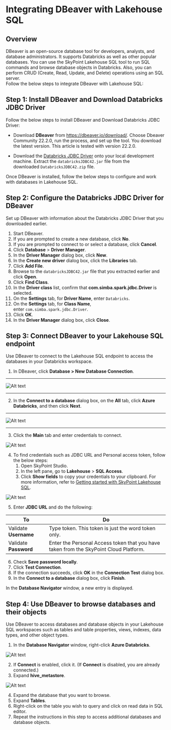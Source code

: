 # Integrating DBeaver with Lakehouse SQL

## Overview

DBeaver is an open-source database tool for developers, analysts, and database administrators. It supports Databricks as well as other popular databases. You can use the SkyPoint Lakehouse SQL tool to run SQL commands and browse database objects in Databricks. Also, you can perform CRUD (Create, Read, Update, and Delete) operations using an SQL server.  
Follow the below steps to integrate DBeaver with Lakehouse SQL:


## Step 1: Install DBeaver and Download Databricks JDBC Driver 

Follow the below steps to install DBeaver and Download Databricks JDBC Driver: 

- Download **DBeaver** from <https://dbeaver.io/download/>. Choose Dbeaver Community 22.2.0, run the process, and set up the tool. You download the latest version. This article is tested with version 22.2.0.

- Download the [Databricks JDBC Driver](https://databricks.com/spark/jdbc-drivers-download) onto your local development machine. Extract the `databricksJDBC42.jar` file from the downloaded `DatabricksJDBC42.zip` file.

Once DBeaver is installed, follow the below steps to configure and work with databases in Lakehouse SQL.

## Step 2: Configure the Databricks JDBC Driver for DBeaver

Set up DBeaver with information about the Databricks JDBC Driver that you downloaded earlier.

1. Start DBeaver.
1. If you are prompted to create a new database, click **No**.
1. If you are prompted to connect to or select a database, click **Cancel**.
1. Click **Database** > **Driver Manager**.
1. In the **Driver Manager** dialog box, click **New**.
1. In the **Create new driver** dialog box, click the **Libraries** tab.
1. Click **Add File**.
1. Browse to the `databricksJDBC42.jar` file that you extracted earlier and click **Open**.
1. Click **Find Class**.
1. In the **Driver class** list, confirm that **com.simba.spark.jdbc.Driver** is selected.
1. On the **Settings** tab, for **Driver Name**, enter `Databricks`.
1. On the **Settings** tab, for **Class Name**, enter `com.simba.spark.jdbc.Driver`.
1. Click **OK**.
1. In the **Driver Manager** dialog box, click **Close**.

## Step 3: Connect DBeaver to your Lakehouse SQL endpoint
Use DBeaver to connect to the Lakehouse SQL endpoint to access the databases in your Databricks workspace.

1. In DBeaver, click **Database > New Database Connection**.  

---

![Alt text](https://github.com/skypointcloud/platform/blob/master/docs/doc_snippets/DBeaverConnection.png?raw=true)  

---

2. In the **Connect to a database** dialog box, on the **All** tab, click **Azure** **Databricks**, and then click **Next**.  

---

![Alt text](https://github.com/skypointcloud/platform/blob/master/docs/doc_snippets/ConnectToDatabase.png?raw=true)  

---

3. Click the **Main** tab and enter credentials to connect. 

![Alt text](https://github.com/skypointcloud/platform/blob/master/docs/doc_snippets/DBeaverJDBC.png?raw=true)

4. To find credentials such as JDBC URL and Personal access token, follow the below steps:
    1. Open SkyPoint Studio.
    1. In the left pane, go to **Lakehouse** > **SQL Access**.
    1. Click **Show fields** to copy your credentials to your clipboard. For more information, refer to [Getting started with SkyPoint Lakehouse SQL](https://skypointcdpdocs.z22.web.core.windows.net/docs/lakehousesql.html).

![Alt text](https://github.com/skypointcloud/platform/blob/master/docs/doc_snippets/SQLCredentials.png?raw=true)



5. Enter **JDBC URL** and do the following:

|To|Do|
| - | - |
|Validate **Username**|Type token. This token is just the word token only.|
|Validate **Password**|Enter the Personal Access token that you have taken from the SkyPoint Cloud Platform.|

6. Check **Save password locally**.
7. Click **Test Connection**.
8. If the connection succeeds, click **OK** in the **Connection Test** dialog box.
9. In the **Connect to a database** dialog box, click **Finish**.

In the **Database Navigator** window, a new entry is displayed.

## Step 4: Use DBeaver to browse databases and their objects
Use DBeaver to access databases and database objects in your Lakehouse SQL workspaces such as tables and table properties, views, indexes, data types, and other object types.

1. In the **Database Navigator** window, right-click **Azure Databricks**.

![Alt text](https://github.com/skypointcloud/platform/blob/master/docs/doc_snippets/DBeaverConnect.png?raw=true)

2. If **Connect** is enabled, click it. (If **Connect** is disabled, you are already connected.)
3. Expand **hive\_metastore**.

![Alt text](https://github.com/skypointcloud/platform/blob/master/docs/doc_snippets/ReadDataInSQLEditor.png?raw=true)

4. Expand the database that you want to browse.
5. Expand **Tables**.
6. Right-click on the table you wish to query and click on read data in SQL editor.
7. Repeat the instructions in this step to access additional databases and database objects.

